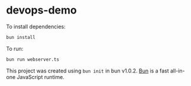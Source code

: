 # devops-demo

To install dependencies:

```bash
bun install
```

To run:

```bash
bun run webserver.ts
```

This project was created using `bun init` in bun v1.0.2. [Bun](https://bun.sh) is a fast all-in-one JavaScript runtime.